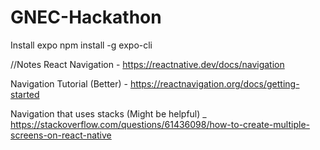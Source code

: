 # GNEC-Hackathon

Install expo
npm install -g expo-cli

//Notes
React Navigation - https://reactnative.dev/docs/navigation

Navigation Tutorial (Better) - https://reactnavigation.org/docs/getting-started

Navigation that uses stacks (Might be helpful) _ https://stackoverflow.com/questions/61436098/how-to-create-multiple-screens-on-react-native 
